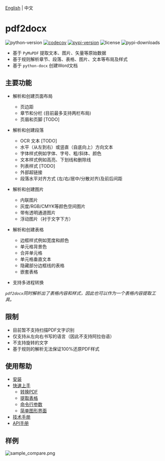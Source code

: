 [English](README.md) | 中文

# pdf2docx 

![python-version](https://img.shields.io/badge/python->=3.6-green.svg)
[![codecov](https://codecov.io/gh/dothinking/pdf2docx/branch/master/graph/badge.svg)](https://codecov.io/gh/dothinking/pdf2docx)
[![pypi-version](https://img.shields.io/pypi/v/pdf2docx.svg)](https://pypi.python.org/pypi/pdf2docx/)
![license](https://img.shields.io/pypi/l/pdf2docx.svg)
![pypi-downloads](https://img.shields.io/pypi/dm/pdf2docx)

- 基于 `PyMuPDF` 提取文本、图片、矢量等原始数据 
- 基于规则解析章节、段落、表格、图片、文本等布局及样式
- 基于 `python-docx` 创建Word文档

## 主要功能

- 解析和创建页面布局
    - 页边距
    - 章节和分栏 (目前最多支持两栏布局)
    - 页眉和页脚 [TODO]

- 解析和创建段落
    - OCR 文本 [TODO] 
    - 水平（从左到右）或竖直（自底向上）方向文本
    - 字体样式例如字体、字号、粗/斜体、颜色
    - 文本样式例如高亮、下划线和删除线
    - 列表样式 [TODO]
    - 外部超链接
    - 段落水平对齐方式 (左/右/居中/分散对齐)及前后间距
    
- 解析和创建图片
	- 内联图片
    - 灰度/RGB/CMYK等颜色空间图片
    - 带有透明通道图片
    - 浮动图片（衬于文字下方）

- 解析和创建表格
    - 边框样式例如宽度和颜色
    - 单元格背景色
    - 合并单元格
    - 单元格垂直文本
    - 隐藏部分边框线的表格
    - 嵌套表格

- 支持多进程转换

*`pdf2docx`同时解析出了表格内容和样式，因此也可以作为一个表格内容提取工具。*

## 限制

- 目前暂不支持扫描PDF文字识别
- 仅支持从左向右书写的语言（因此不支持阿拉伯语）
- 不支持旋转的文字
- 基于规则的解析无法保证100%还原PDF样式


## 使用帮助

- [安装](https://dothinking.github.io/pdf2docx/installation.html)
- [快速上手](https://dothinking.github.io/pdf2docx/quickstart.html)
    - [转换PDF](https://dothinking.github.io/pdf2docx/quickstart.convert.html)
    - [提取表格](https://dothinking.github.io/pdf2docx/quickstart.table.html)
    - [命令行参数](https://dothinking.github.io/pdf2docx/quickstart.cli.html)
    - [简单图形界面](https://dothinking.github.io/pdf2docx/quickstart.gui.html)
- [技术手册](https://dothinking.github.io/pdf2docx/techdoc.html)
- [API手册](https://dothinking.github.io/pdf2docx/modules.html)

## 样例

![sample_compare.png](https://s1.ax1x.com/2020/08/04/aDryx1.png)